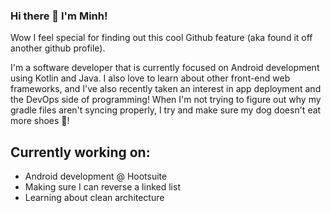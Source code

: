 ### Hi there 👋 I'm Minh!

Wow I feel special for finding out this cool Github feature (aka found it off another github profile).

I'm a software developer that is currently focused on Android development using Kotlin and Java.
I also love to learn about other front-end web frameworks, and I've also recently taken an interest in app deployment and the DevOps side of programming!
When I'm not trying to figure out why my gradle files aren't syncing properly, I try and make sure my dog doesn't eat more shoes 🐶!

## Currently working on:

- Android development @ Hootsuite
- Making sure I can reverse a linked list
- Learning about clean architecture

<!--
**minhqto/minhqto** is a ✨ _special_ ✨ repository because its `README.md` (this file) appears on your GitHub profile.

Here are some ideas to get you started:

- 🔭 I’m currently working on ...
- 🌱 I’m currently learning ...
- 👯 I’m looking to collaborate on ...
- 🤔 I’m looking for help with ...
- 💬 Ask me about ...
- 📫 How to reach me: ...
- 😄 Pronouns: ...
- ⚡ Fun fact: ...
-->
